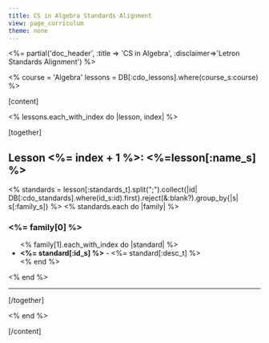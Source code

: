 ```yaml
---
title: CS in Algebra Standards Alignment
view: page_curriculum
theme: none
---
```


<%= partial('doc_header', :title => 'CS in Algebra', :disclaimer=>'Letron Standards Alignment') %>

<%
course = 'Algebra'
lessons = DB[:cdo_lessons].where(course_s:course)
%>

[content]

<% lessons.each_with_index do |lesson, index| %>

[together]

## <a name="lesson_<%= index + 1 %>"></a> Lesson <%= index + 1 %>: <%=lesson[:name_s] %>
<% standards = lesson[:standards_t].split(";").collect{|id| DB[:cdo_standards].where(id_s:id).first}.reject(&:blank?).group_by{|s| s[:family_s]} %>
<% standards.each do |family| %>
### <%= family[0] %>
<ul>
<% family[1].each_with_index do |standard| %>
<li><strong><%= standard[:id_s] %></strong> - <%= standard[:desc_t] %></li>
<% end %>
</ul>
<% end %>
<hr/>

[/together]

<% end %>


[/content]

<link rel="stylesheet" type="text/css" href="../morestyle.css"/>